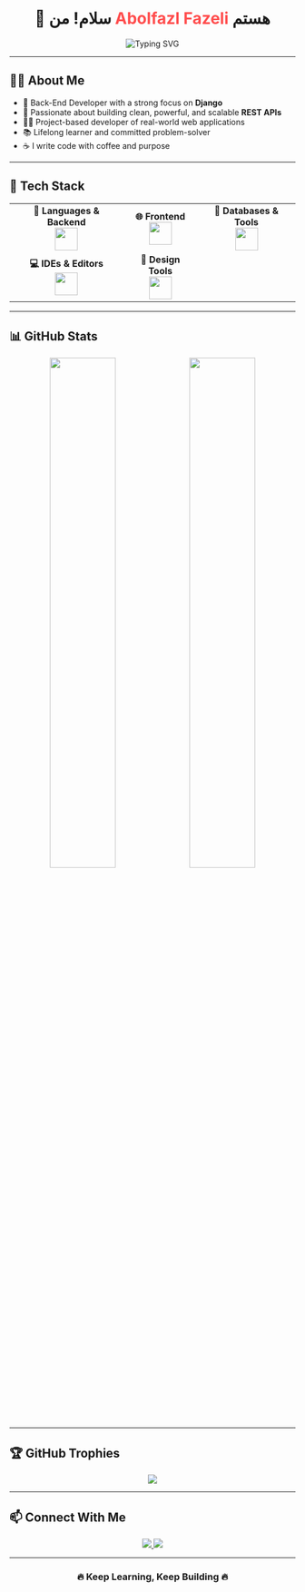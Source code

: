 <h1 align="center">
  👋 سلام! من <span style="color:#ff4d4d;">Abolfazl Fazeli</span> هستم
</h1>

<p align="center">
  <img src="https://readme-typing-svg.herokuapp.com?font=Fira+Code&weight=500&pause=1000&color=00C2FF&center=true&width=500&lines=Back-End+Developer+%7C+Django+Lover;Passionate+about+clean+%26+scalable+REST+APIs;Project-Based+Web+Developer;Lifelong+Learner+%26+Problem+Solver;Code+%2B+Coffee+%3D+❤️" alt="Typing SVG" />
</p>

---

## 👨‍💻 About Me

- 🔧 Back-End Developer with a strong focus on **Django**
- 🚀 Passionate about building clean, powerful, and scalable **REST APIs**
- 🧑‍💼 Project-based developer of real-world web applications
- 📚 Lifelong learner and committed problem-solver
- ☕ I write code with coffee and purpose

---

## 🚀 Tech Stack

<table align="center">
  <tr>
    <td align="center">
      <strong>🧠 Languages & Backend</strong><br>
      <img src="https://skillicons.dev/icons?i=python,django,js" height="40" />
    </td>
    <td align="center">
      <strong>🌐 Frontend</strong><br>
      <img src="https://skillicons.dev/icons?i=html,css,bootstrap" height="40" />
    </td>
    <td align="center">
      <strong>🧩 Databases & Tools</strong><br>
      <img src="https://skillicons.dev/icons?i=mysql,postgresql,git,github" height="40" />
    </td>
  </tr>
  <tr>
    <td align="center">
      <strong>💻 IDEs & Editors</strong><br>
      <img src="https://skillicons.dev/icons?i=vscode,pycharm,phpstorm" height="40" />
    </td>
    <td align="center">
      <strong>🎨 Design Tools</strong><br>
      <img src="https://skillicons.dev/icons?i=photoshop,illustrator" height="40" />
    </td>
    <td></td>
  </tr>
</table>

---

## 📊 GitHub Stats

<p align="center">
  <img src="https://github-readme-stats.vercel.app/api?username=Abolfazl-Fazeli34&show_icons=true&theme=radical" width="48%" />
  <img src="https://github-readme-stats.vercel.app/api/top-langs/?username=Abolfazl-Fazeli34&layout=compact&theme=radical&exclude_repo=big-js-project" width="48%" />
</p>

---

## 🏆 GitHub Trophies

<p align="center">
  <img src="https://github-profile-trophy.vercel.app/?username=Abolfazl-Fazeli34&theme=onedark" />
</p>

---

## 📫 Connect With Me

<p align="center">
  <a href="#" target="_blank">
    <img src="https://img.shields.io/badge/Instagram-@Rad_Front-E4405F?style=for-the-badge&logo=instagram&logoColor=white" />
  </a>
  <a href="https://web.telegram.org/a/" target="_blank">
    <img src="https://img.shields.io/badge/Telegram-@AminKhoy78-0088cc?style=for-the-badge&logo=telegram" />
  </a>
</p>

---

<h3 align="center">🔥 Keep Learning, Keep Building 🔥</h3>
